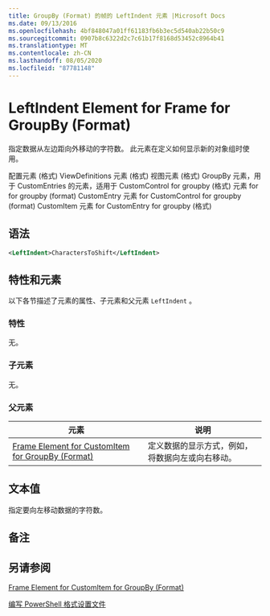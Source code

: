 ```yaml
---
title: GroupBy (Format) 的帧的 LeftIndent 元素 |Microsoft Docs
ms.date: 09/13/2016
ms.openlocfilehash: 4bf848047a01ff61183fb6b3ec5d540ab22b50c9
ms.sourcegitcommit: 0907b8c6322d2c7c61b17f8168d53452c8964b41
ms.translationtype: MT
ms.contentlocale: zh-CN
ms.lasthandoff: 08/05/2020
ms.locfileid: "87781148"
---
```

# <a name="leftindent-element-for-frame-for-groupby-format"></a>LeftIndent Element for Frame for GroupBy (Format)

指定数据从左边距向外移动的字符数。 此元素在定义如何显示新的对象组时使用。

配置元素 (格式) ViewDefinitions 元素 (格式) 视图元素 (格式) GroupBy 元素，用于 CustomEntries 的元素，适用于 CustomControl for groupby (格式) 元素 for for groupby (format) CustomEntry 元素 for CustomControl for groupby (format) CustomItem 元素 for CustomEntry for groupby (格式) 

## <a name="syntax"></a>语法

```xml
<LeftIndent>CharactersToShift</LeftIndent>
```

## <a name="attributes-and-elements"></a>特性和元素

以下各节描述了元素的属性、子元素和父元素 `LeftIndent` 。

### <a name="attributes"></a>特性

无。

### <a name="child-elements"></a>子元素

无。

### <a name="parent-elements"></a>父元素

|元素|说明|
|-------------|-----------------|
|[Frame Element for CustomItem for GroupBy (Format)](./frame-element-for-customitem-for-groupby-format.md)|定义数据的显示方式，例如，将数据向左或向右移动。|

## <a name="text-value"></a>文本值

指定要向左移动数据的字符数。

## <a name="remarks"></a>备注

## <a name="see-also"></a>另请参阅

[Frame Element for CustomItem for GroupBy (Format)](./frame-element-for-customitem-for-groupby-format.md)

[编写 PowerShell 格式设置文件](./writing-a-powershell-formatting-file.md)
